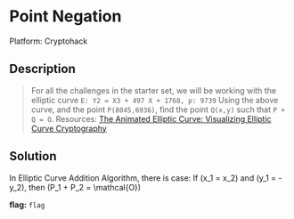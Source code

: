 # Point Negation

Platform: Cryptohack

## Description

> For all the challenges in the starter set, we will be working with the elliptic curve
>`E: Y2 = X3 + 497 X + 1768, p: 9739`
> Using the above curve, and the point `P(8045,6936)`, find the point `Q(x,y)` such that `P + Q = O`.
> Resources: [The Animated Elliptic Curve: Visualizing Elliptic Curve Cryptography](https://curves.xargs.org/)

## Solution

In Elliptic Curve Addition Algorithm, there is case:
If \(x_1 = x_2\) and \(y_1 = -y_2\), then \(P_1 + P_2 = \mathcal{O}\)

<!-- This code section is a work in progress - TODO: Update with the solucion -->
**flag:** `flag`
